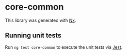 # core-common

This library was generated with [Nx](https://nx.dev).

## Running unit tests

Run `ng test core-common` to execute the unit tests via [Jest](https://jestjs.io).
